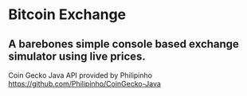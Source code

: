 # Bitcoin Exchange

## A barebones simple console based exchange simulator using live prices.

Coin Gecko Java API provided by Philipinho <https://github.com/Philipinho/CoinGecko-Java>
